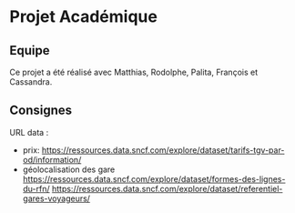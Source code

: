 # Projet Académique

## Equipe
Ce projet a été réalisé avec Matthias, Rodolphe, Palita, François et Cassandra.

## Consignes

URL data :  
  - prix:
     https://ressources.data.sncf.com/explore/dataset/tarifs-tgv-par-od/information/
  - géolocalisation des gare
     https://ressources.data.sncf.com/explore/dataset/formes-des-lignes-du-rfn/
     https://ressources.data.sncf.com/explore/dataset/referentiel-gares-voyageurs/
